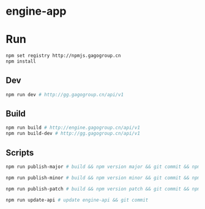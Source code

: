 # engine-app

# Run

```bash
npm set registry http://npmjs.gagogroup.cn
npm install
```

## Dev

```bash
npm run dev # http://gg.gagogroup.cn/api/v1
```

## Build

```bash
npm run build # http://engine.gagogroup.cn/api/v1
npm run build-dev # http://gg.gagogroup.cn/api/v1
```

## Scripts

```bash
npm run publish-major # build && npm version major && git commit && npm publish

npm run publish-minor # build && npm version minor && git commit && npm publish

npm run publish-patch # build && npm version patch && git commit && npm publish

npm run update-api # update engine-api && git commit
```
